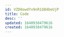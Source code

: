 ```yaml
---
id: VZD8owdYv9nR1Q8dbeUjP
title: Code
desc: ''
updated: 1640938479616
created: 1640938479616
---
```


